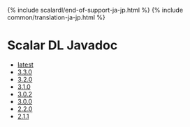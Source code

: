 {% include scalardl/end-of-support-ja-jp.html %}
{% include common/translation-ja-jp.html %}

# Scalar DL Javadoc

* [latest](./latest/index.md)
* [3.3.0](./3.3.0/index.md)
* [3.2.0](./3.2.0/index.md)
* [3.1.0](./3.1.0/index.md)
* [3.0.2](./3.0.2/index.md)
* [3.0.0](./3.0.0/index.md)
* [2.2.0](./2.2.0/index.md)
* [2.1.1](./2.1.1/index.md)
